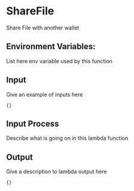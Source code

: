 # ShareFile

Share File with another wallet

## Environment Variables:

List here env variable used by this function

## Input

Give an example of inputs here

```
{}
```

## Input Process

Describe what is going on in this lambda function

## Output

Give a description to lambda output here

```
{}
```

